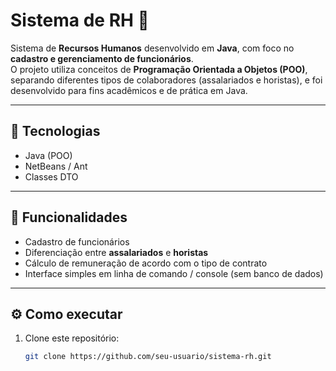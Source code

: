 # Sistema de RH 👥

Sistema de **Recursos Humanos** desenvolvido em **Java**, com foco no **cadastro e gerenciamento de funcionários**.  
O projeto utiliza conceitos de **Programação Orientada a Objetos (POO)**, separando diferentes tipos de colaboradores (assalariados e horistas), e foi desenvolvido para fins acadêmicos e de prática em Java.

---

## 🚀 Tecnologias
- Java (POO)
- NetBeans / Ant
- Classes DTO

---

## 📌 Funcionalidades
- Cadastro de funcionários
- Diferenciação entre **assalariados** e **horistas**
- Cálculo de remuneração de acordo com o tipo de contrato
- Interface simples em linha de comando / console (sem banco de dados)

---

## ⚙️ Como executar
1. Clone este repositório:
   ```bash
   git clone https://github.com/seu-usuario/sistema-rh.git
